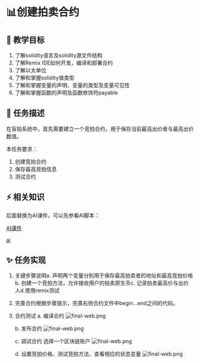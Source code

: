 # 📊创建拍卖合约

## **🚧 教学目标**

1. 了解solidity语言及solidity源文件结构
2. 了解Remix IDE如何开发，编译和部署合约
3. 了解以太单位
4. 了解和掌握solidity值类型
5. 了解和掌握变量的声明、变量的类型及变量可见性
6. 了解和掌握函数的声明及函数修饰符payable

## **💚 任务描述**

在盲拍系统中，首先需要建立一个竞拍合约，用于保存当前最高出价者与最高出价数值。

本任务要求：

1. 创建竞拍合约
2. 保存最高竞拍信息
3. 测试合约

## **⚡ 相关知识**

 后面替换为AI课件，可以先参看AI脚本：

[AI课件](https://docs.qq.com/sheet/DSmdHWWNoT25LTENl?tab=BB08J2)

<a href="https://docs.qq.com/sheet/DSmdHWWNoT25LTENl?tab=BB08J2" target="_blank">ai</a>

## **✨ 任务实现**

1. 关键步骤说明a. 声明两个变量分别用于保存最高拍卖者的地址和最高竞拍价格b. 创建一个竞拍方法，允许接收用户的拍卖原生币c. 记录拍卖最高价与出价人d.使用remix测试
2. 完善合约根据步骤提示，完善右侧合约文件中begin...end之间的代码。
3. 合约测试
   a. 编译合约
   ![final-web.png](https://i.postimg.cc/QxzD4kDb/1.png)

   b. 发布合约
   ![final-web.png](https://i.postimg.cc/TYb6LvVj/2.png)

   c. 调试合约
   选择一个区块链账户
   ![final-web.png](https://i.postimg.cc/8C6KwTCw/3.png)

   d. 设置竞拍价格、测试竞拍方法、查看相应的状态变量
   ![final-web.png](https://i.postimg.cc/8PfPLPfs/4.png)
